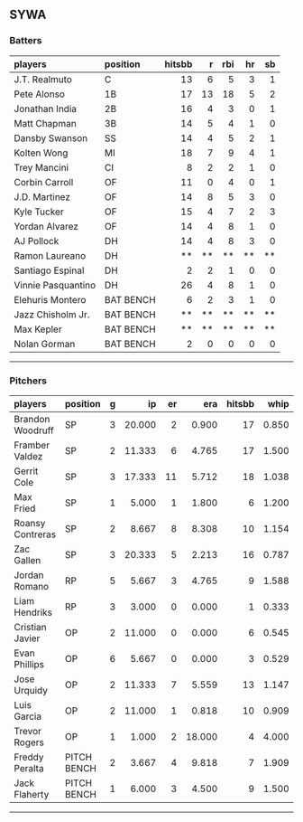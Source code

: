 ## SYWA

### Batters

 
|players            |position  | hitsbb|  r| rbi| hr| sb| 
|:------------------|:---------|------:|--:|---:|--:|--:| 
|J.T. Realmuto      |C         |     13|  6|   5|  3|  1| 
|Pete Alonso        |1B        |     17| 13|  18|  5|  2| 
|Jonathan India     |2B        |     16|  4|   3|  0|  1| 
|Matt Chapman       |3B        |     14|  5|   4|  1|  0| 
|Dansby Swanson     |SS        |     14|  4|   5|  2|  1| 
|Kolten Wong        |MI        |     18|  7|   9|  4|  1| 
|Trey Mancini       |CI        |      8|  2|   2|  1|  0| 
|Corbin Carroll     |OF        |     11|  0|   4|  0|  1| 
|J.D. Martinez      |OF        |     14|  8|   5|  3|  0| 
|Kyle Tucker        |OF        |     15|  4|   7|  2|  3| 
|Yordan Alvarez     |OF        |     14|  4|   8|  1|  0| 
|AJ Pollock         |DH        |     14|  4|   8|  3|  0| 
|Ramon Laureano     |DH        |     **| **|  **| **| **| 
|Santiago Espinal   |DH        |      2|  2|   1|  0|  0| 
|Vinnie Pasquantino |DH        |     26|  4|   8|  1|  0| 
|Elehuris Montero   |BAT BENCH |      6|  2|   3|  1|  0| 
|Jazz Chisholm Jr.  |BAT BENCH |     **| **|  **| **| **| 
|Max Kepler         |BAT BENCH |     **| **|  **| **| **| 
|Nolan Gorman       |BAT BENCH |      2|  0|   0|  0|  0| 


* * *

### Pitchers

 
|players          |position    |  g|     ip| er|    era| hitsbb|  whip| so|  w| sv| 
|:----------------|:-----------|--:|------:|--:|------:|------:|-----:|--:|--:|--:| 
|Brandon Woodruff |SP          |  3| 20.000|  2|  0.900|     17| 0.850| 31|  3|  0| 
|Framber Valdez   |SP          |  2| 11.333|  6|  4.765|     17| 1.500| 13|  1|  0| 
|Gerrit Cole      |SP          |  3| 17.333| 11|  5.712|     18| 1.038| 20|  2|  0| 
|Max Fried        |SP          |  1|  5.000|  1|  1.800|      6| 1.200|  8|  0|  0| 
|Roansy Contreras |SP          |  2|  8.667|  8|  8.308|     10| 1.154| 12|  0|  0| 
|Zac Gallen       |SP          |  3| 20.333|  5|  2.213|     16| 0.787| 23|  0|  0| 
|Jordan Romano    |RP          |  5|  5.667|  3|  4.765|      9| 1.588|  6|  0|  2| 
|Liam Hendriks    |RP          |  3|  3.000|  0|  0.000|      1| 0.333|  4|  1|  1| 
|Cristian Javier  |OP          |  2| 11.000|  0|  0.000|      6| 0.545| 14|  1|  0| 
|Evan Phillips    |OP          |  6|  5.667|  0|  0.000|      3| 0.529| 10|  0|  0| 
|Jose Urquidy     |OP          |  2| 11.333|  7|  5.559|     13| 1.147| 12|  0|  0| 
|Luis Garcia      |OP          |  2| 11.000|  1|  0.818|     10| 0.909| 10|  2|  0| 
|Trevor Rogers    |OP          |  1|  1.000|  2| 18.000|      4| 4.000|  1|  0|  0| 
|Freddy Peralta   |PITCH BENCH |  2|  3.667|  4|  9.818|      7| 1.909|  6|  0|  0| 
|Jack Flaherty    |PITCH BENCH |  1|  6.000|  3|  4.500|      9| 1.500|  9|  1|  0| 


* * *


